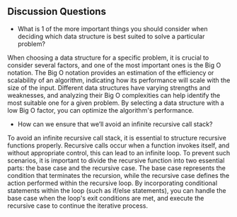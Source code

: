 ## Discussion Questions

- What is 1 of the more important things you should consider when deciding which data structure is best suited to solve a particular problem?

When choosing a data structure for a specific problem, it is crucial to consider several factors, and one of the most important ones is the Big O notation. The Big O notation provides an estimation of the efficiency or scalability of an algorithm, indicating how its performance will scale with the size of the input. Different data structures have varying strengths and weaknesses, and analyzing their Big O complexities can help identify the most suitable one for a given problem. By selecting a data structure with a low Big O factor, you can optimize the algorithm's performance.

- How can we ensure that we’ll avoid an infinite recursive call stack?

To avoid an infinite recursive call stack, it is essential to structure recursive functions properly. Recursive calls occur when a function invokes itself, and without appropriate control, this can lead to an infinite loop. To prevent such scenarios, it is important to divide the recursive function into two essential parts: the base case and the recursive case. The base case represents the condition that terminates the recursion, while the recursive case defines the action performed within the recursive loop. By incorporating conditional statements within the loop (such as if/else statements), you can handle the base case when the loop's exit conditions are met, and execute the recursive case to continue the iterative process.